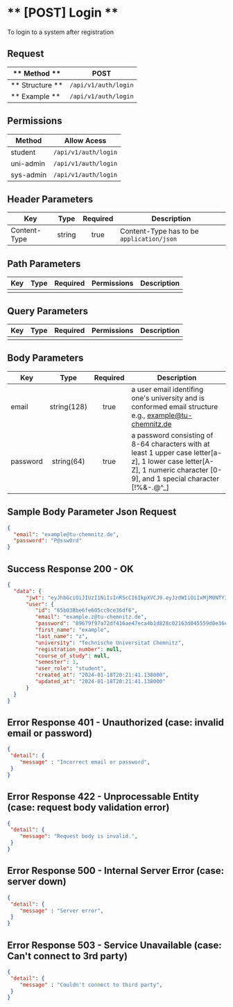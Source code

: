 # ** [POST] Login **

To login to a system after registration

## Request

| ** Method **     | POST                              |
| ---------------- | ----------------------------------|
| ** Structure **  | `/api/v1/auth/login`              |
| ** Example **    | `/api/v1/auth/login`              |

## Permissions

| Method          | Allow Acess                       |
| ----------------| ----------------------------------|
| student         | `/api/v1/auth/login`              |
| uni-admin       | `/api/v1/auth/login`              |
| sys-admin       | `/api/v1/auth/login`              |

## Header Parameters

| Key                 | Type       | Required  | Description                                 |
| ------------------- | :--------: | :-------: | ------------------------------------------- |
| Content-Type        | string     | true      | Content-Type has to be `application/json`   |

## Path Parameters

| Key       | Type      | Required     | Permissions  | Description                     |
| --------- | :-------: | :----------: | :----------: | ------------------------------- |
|           |           |              |              |                                 |

## Query Parameters

| Key       | Type      | Required     | Permissions  | Description                     |
| --------- | :-------: | :----------: | :----------: | ------------------------------- |
|           |           |              |              |                                 |

## Body Parameters

| Key          | Type         | Required     | Description                                                                                                                  |
| ------------ | :----------: | :----------: | ---------------------------------------------------------------------------------------------------------------------------- |
| email        | string(128)  | true         | a user email identifing one's university and is conformed email structure e.g., example@tu-chemnitz.de                       |
| password     | string(64)   | true         | a password consisting of 8-64 characters with at least 1 upper case letter[a-z], 1 lower case letter[A-Z], 1 numeric character [0-9], and 1 special character [!%&-.@^_] |


## Sample Body Parameter Json Request
```json
{
  "email": "example@tu-chemnitz.de",
  "password": "P@ssw0rd"
}
```

## Success Response 200 - OK
```json
{
  "data": {
      "jwt": "eyJhbGciOiJIUzI1NiIsInR5cCI6IkpXVCJ9.eyJzdWIiOiIxMjM0NTY3ODkwIiwibmFtZSI6IkpvaG4gRG9lIiwiaWF0IjoxNTE2MjM5MDIyfQ.SflKxwRJSMeKKF2QT4fwpMeJf36POk6yJV_adQssw5c",
      "user": {
         "id": "65b038be6fe605cc9ce36df6",
         "email": "example.z@tu-chemnitz.de",
         "password": "09679f97a72df416ae47eca4b1d828c02163d045559d0e36e617494c3919a2a4:2b3f0c6c65ad49a4815cd9ad1e67ff52",
         "first_name": "example",
         "last_name": "z",
         "university": "Technische Universitat Chemnitz",
         "registration_number": null,
         "course_of_study": null,
         "semester": 1,
         "user_role": "student",
         "created_at": "2024-01-18T20:21:41.138000",
         "updated_at": "2024-01-18T20:21:41.138000"
      }
  }
}
```

## Error Response 401 - Unauthorized (case: invalid email or password)
```json
{
 "detail": { 
    "message" : "Incorrect email or password",
 }
}
```

## Error Response 422 - Unprocessable Entity (case: request body validation error)
```json
{
 "detail": { 
    "message": "Request body is invalid.",
 }
}
```

## Error Response 500 - Internal Server Error (case: server down)
```json
{
 "detail": { 
    "message" : "Server error",
 }
}
```

## Error Response 503 - Service Unavailable (case: Can't connect to 3rd party)
```json
{
 "detail": { 
    "message" : "Couldn't connect to third party",
 }
}
```
